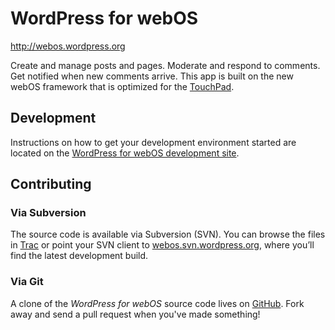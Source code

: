 # WordPress for webOS #

http://webos.wordpress.org

Create and manage posts and pages. Moderate and respond to comments. Get notified when new comments
arrive. This app is built on the new webOS framework that is optimized for the [TouchPad][].

[TouchPad]: http://hp.com/touchpad

## Development ##

Instructions on how to get your development environment started are located on the [WordPress for
webOS development site][getting-started].

[palm]: http://developer.palm.com
[getting-started]: https://webos.trac.wordpress.org/wiki/Developing

## Contributing ##

### Via Subversion ###

The source code is available via Subversion (SVN). You can browse the files in [Trac] or point your SVN client to [webos.svn.wordpress.org][svn], where you’ll find the latest development build.

[trac]: http://webos.trac.wordpress.org
[svn]: http://webos.svn.wordpress.org

### Via Git ###

A clone of the _WordPress for webOS_ source code lives on [GitHub][]. Fork away and send a pull
request when you've made something!

[GitHub]: https://github.com/beaucollins/wordpress-webos/